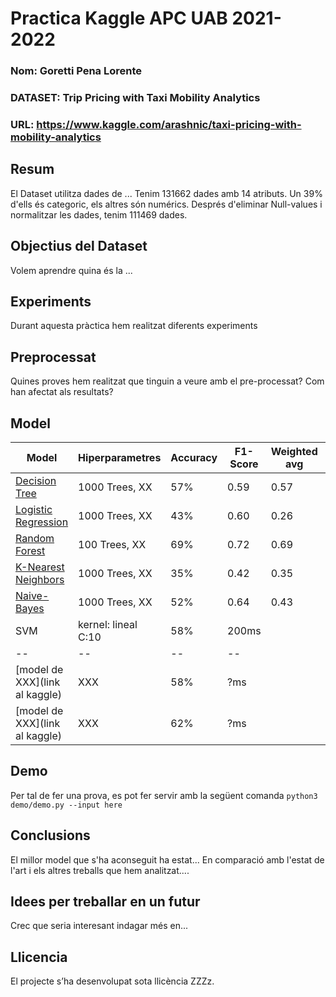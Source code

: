 # Practica Kaggle APC UAB 2021-2022

### Nom: Goretti Pena Lorente
### DATASET: Trip Pricing with Taxi Mobility Analytics
### URL: https://www.kaggle.com/arashnic/taxi-pricing-with-mobility-analytics

## Resum
El Dataset utilitza dades de ...
Tenim 131662 dades amb 14 atributs. Un 39% d'ells és categoric, els altres són numérics. Després d'eliminar Null-values i normalitzar les dades, tenim 111469 dades.

## Objectius del Dataset
Volem aprendre quina és la ...

## Experiments
Durant aquesta pràctica hem realitzat diferents experiments

## Preprocessat
Quines proves hem realitzat que tinguin a veure amb el pre-processat? Com han afectat als resultats?

## Model
| Model | Hiperparametres | Accuracy | F1-Score | Weighted avg | Temps |
| -- | -- | -- | -- | -- | -- |
| [Decision Tree](https://github.com/gorettipena/CasKaggle_APC/blob/fe79da990ffa64f5a9ae8da5f15bb615ec75b600/Decision%20Tree.ipynb) | 1000 Trees, XX | 57% | 0.59 | 0.57 | 13.2 ms |
| [Logistic Regression](https://github.com/gorettipena/CasKaggle_APC/blob/31479c50999e94d14b4db97f90aa0a06042df440/Logistic%20Regression.ipynb) | 1000 Trees, XX | 43% | 0.60 | 0.26 | 5.98 ms |
| [Random Forest](https://github.com/gorettipena/CasKaggle_APC/blob/31479c50999e94d14b4db97f90aa0a06042df440/Random%20Forest%20Classifier.ipynb) | 100 Trees, XX | 69% | 0.72 |  0.69 | 866 ms |
| [K-Nearest Neighbors](https://github.com/gorettipena/CasKaggle_APC/blob/31479c50999e94d14b4db97f90aa0a06042df440/KNN.ipynb) | 1000 Trees, XX | 35% | 0.42 | 0.35 | 37.2 s |
| [Naive-Bayes](https://github.com/gorettipena/CasKaggle_APC/blob/31479c50999e94d14b4db97f90aa0a06042df440/Naive%20Bayes.ipynb) | 1000 Trees, XX | 52% | 0.64 |  0.43 | 32.6 ms |
| SVM | kernel: lineal C:10 | 58% | 200ms |
| -- | -- | -- | -- |
| [model de XXX](link al kaggle) | XXX | 58% | ?ms |
| [model de XXX](link al kaggle) | XXX | 62% | ?ms |

## Demo
Per tal de fer una prova, es pot fer servir amb la següent comanda
``` python3 demo/demo.py --input here ```

## Conclusions
El millor model que s'ha aconseguit ha estat... 
En comparació amb l'estat de l'art i els altres treballs que hem analitzat....

## Idees per treballar en un futur
Crec que seria interesant indagar més en... 

## Llicencia
El projecte s’ha desenvolupat sota llicència ZZZz.
